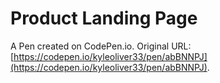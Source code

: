 # Product Landing Page

A Pen created on CodePen.io. Original URL: [https://codepen.io/kyleoliver33/pen/abBNNPJ](https://codepen.io/kyleoliver33/pen/abBNNPJ).


